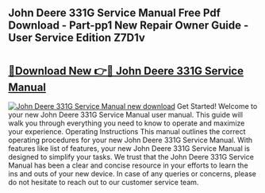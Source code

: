 ## John Deere 331G Service Manual Free Pdf Download - Part-pp1 New Repair Owner Guide - User Service Edition Z7D1v

# <h2><a href="http://bc37192.oget.top/?id=John+Deere+331G+Service+Manual">🔗Download New 👉🔴 John Deere 331G Service Manual</a></h2>

[![John Deere 331G Service Manual new download](https://i.imgur.com/5g1atiW.png)](http://bc37192.oget.top/?id=John+Deere+331G+Service+Manual)
Get Started! Welcome to your new John Deere 331G Service Manual user manual. This guide will walk you through everything you need to know to operate and maximize your experience. Operating Instructions This manual outlines the correct operating procedures for your new John Deere 331G Service Manual. With features like list of features, your new John Deere 331G Service Manual is designed to simplify your tasks. We trust that the John Deere 331G Service Manual has been a clear and concise resource in your efforts to learn the ins and outs of your new device. In case of any queries or concerns, please do not hesitate to reach out to our customer service team.
